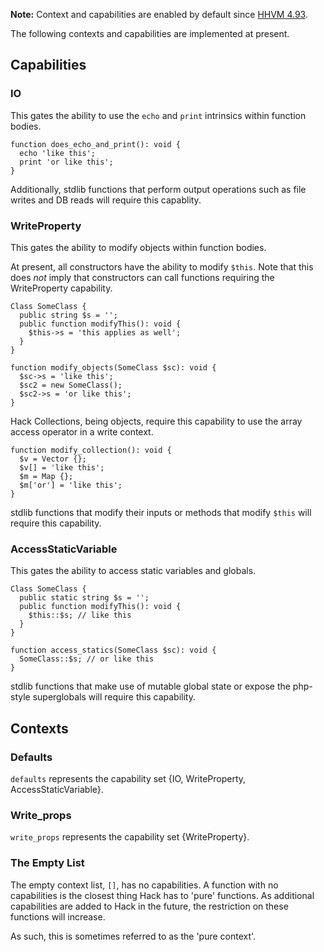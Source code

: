 **Note:** Context and capabilities are enabled by default since
[HHVM 4.93](https://hhvm.com/blog/2021/01/19/hhvm-4.93.html).

The following contexts and capabilities are implemented at present.

## Capabilities

### IO

This gates the ability to use the `echo` and `print` intrinsics within function bodies.

```hack
function does_echo_and_print(): void {
  echo 'like this';
  print 'or like this';
}
```

Additionally, stdlib functions that perform output operations such as file writes and DB reads will require this capablity.

### WriteProperty

This gates the ability to modify objects within function bodies.

At present, all constructors have the ability to modify `$this`. Note that this does *not* imply that constructors can call functions requiring the WriteProperty capability.

```hack
Class SomeClass {
  public string $s = '';
  public function modifyThis(): void {
    $this->s = 'this applies as well';
  }
}

function modify_objects(SomeClass $sc): void {
  $sc->s = 'like this';
  $sc2 = new SomeClass();
  $sc2->s = 'or like this';
}
```

Hack Collections, being objects, require this capability to use the array access operator in a write context.

```hack
function modify_collection(): void {
  $v = Vector {};
  $v[] = 'like this';
  $m = Map {};
  $m['or'] = 'like this';
}
```

stdlib functions that modify their inputs or methods that modify `$this` will require this capability.

### AccessStaticVariable

This gates the ability to access static variables and globals.

```hack
Class SomeClass {
  public static string $s = '';
  public function modifyThis(): void {
    $this::$s; // like this
  }
}

function access_statics(SomeClass $sc): void {
  SomeClass::$s; // or like this
}
```

stdlib functions that make use of mutable global state or expose the php-style superglobals will require this capability.

## Contexts

### Defaults

`defaults` represents the capability set {IO, WriteProperty, AccessStaticVariable}.

### Write_props

`write_props` represents the capability set {WriteProperty}.

### The Empty List

The empty context list, `[]`, has no capabilities. A function with no capabilities is the closest thing Hack has to 'pure' functions. As additional capabilities are added to Hack in the future, the restriction on these functions will increase.

As such, this is sometimes referred to as the 'pure context'.
